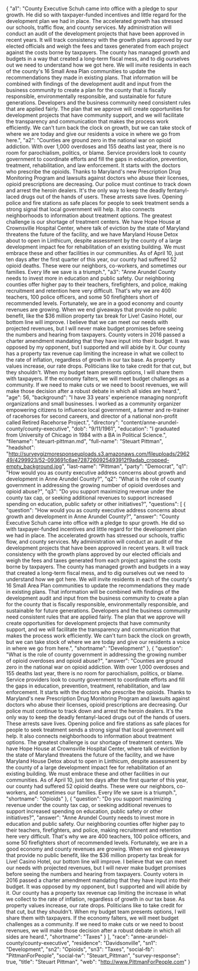 {
  "a1": "County Executive Schuh came into office with a pledge to spur growth. He did so with taxpayer-funded incentives and little regard for the development plan we had in place. The accelerated growth has stressed our schools, traffic flow, and county services. My administration will conduct an audit of the development projects that have been approved in recent years. It will track consistency with the growth plans approved by our elected officials and weigh the fees and taxes generated from each project against the costs borne by taxpayers. The county has managed growth and budgets in a way that created a long-term fiscal mess, and to dig ourselves out we need to understand how we got here. We will invite residents in each of the county's 16 Small Area Plan communities to update the recommendations they made in existing plans. That information will be combined with findings of the development audit and input from the business community to create a plan for the county that is fiscally responsible, environmentally responsible, and sustainable for future generations. Developers and the business community need consistent rules that are applied fairly. The plan that we approve will create opportunities for development projects that have community support, and we will facilitate the transparency and communication that makes the process work efficiently. We can't turn back the clock on growth, but we can take stock of where we are today and give our residents a voice in where we go from here.",
  "a2": "Counties are ground zero in the national war on opioid addiction. With over 1,000 overdoses and 155 deaths last year, there is no room for parochialism, politics, or blame. Service providers look to county government to coordinate efforts and fill the gaps in education, prevention, treatment, rehabilitation, and law enforcement. It starts with the doctors who prescribe the opioids. Thanks to Maryland's new Prescription Drug Monitoring Program and lawsuits against doctors who abuse their licenses, opioid prescriptions are decreasing. Our police must continue to track down and arrest the heroin dealers. It's the only way to keep the deadly fentanyl-laced drugs out of the hands of users. These arrests save lives. Opening police and fire stations as safe places for people to seek treatment sends a strong signal that local government will help. It also connects neighborhoods to information about treatment options. The greatest challenge is our shortage of treatment centers. We have Hope House at Crownsville Hospital Center, where talk of eviction by the state of Maryland threatens the future of the facility, and we have Maryland House Detox about to open in Linthicum, despite assessment by the county of a large development impact fee for rehabilitation of an existing building. We must embrace these and other facilities in our communities. As of April 10, just ten days after the first quarter of this year, our county had suffered 52 opioid deaths. These were our neighbors, co-workers, and sometimes our families. Every life we save is a triumph.",
  "a3": "Anne Arundel County needs to invest more in education and public safety. Our neighboring counties offer higher pay to their teachers, firefighters, and police, making recruitment and retention here very difficult. That's why we are 400 teachers, 100 police officers, and some 50 firefighters short of recommended levels. Fortunately, we are in a good economy and county revenues are growing. When we end giveaways that provide no public benefit, like the $36 million property tax break for Live! Casino Hotel, our bottom line will improve. I believe that we can meet our needs with projected revenues, but I will never make budget promises before seeing the numbers and hearing from taxpayers. County voters in 2016 passed a charter amendment mandating that they have input into their budget. It was opposed by my opponent, but I supported and will abide by it. Our county has a property tax revenue cap limiting the increase in what we collect to the rate of inflation, regardless of growth in our tax base. As property values increase, our rate drops. Politicians like to take credit for that cut, but they shouldn't. When my budget team presents options, I will share them with taxpayers. If the economy falters, we will meet budget challenges as a community. If we need to make cuts or we need to boost revenues, we will make those decision after a robust debate in which all sides are heard.",
  "age": 56,
  "background": "I have 33 years' experience managing nonprofit organizations and small businesses. I worked as a community organizer empowering citizens to influence local government, a farmer and re-trainer of racehorses for second careers, and director of a national non-profit called Retired Racehorse Project.",
  "directory": "content/anne-arundel-county/county-executive",
  "dob": "9/11/1961",
  "education": "I graduated from University of Chicago in 1984 with a BA in Political Science.",
  "filename": "steuart-pittman.md",
  "full-name": "Steuart Pittman",
  "headshot": "http://surveygizmoresponseuploads.s3.amazonaws.com/fileuploads/296249/4299923/52-093691c6ae7287260925493912f9adab_cropped-empty_background.jpg",
  "last-name": "Pittman",
  "party": "Democrat",
  "q1": "How would you as county executive address concerns about growth and development in Anne Arundel County?",
  "q2": "What is the role of county government in addressing the growing number of opioid overdoses and opioid abuse?",
  "q3": "Do you support maximizing revenue under the county tax cap, or seeking additional revenues to support increased spending on education, public safety or other initiatives?",
  "questions": [
    {
      "question": "How would you as county executive address concerns about growth and development in Anne Arundel County?",
      "answer": "County Executive Schuh came into office with a pledge to spur growth. He did so with taxpayer-funded incentives and little regard for the development plan we had in place. The accelerated growth has stressed our schools, traffic flow, and county services. My administration will conduct an audit of the development projects that have been approved in recent years. It will track consistency with the growth plans approved by our elected officials and weigh the fees and taxes generated from each project against the costs borne by taxpayers. The county has managed growth and budgets in a way that created a long-term fiscal mess, and to dig ourselves out we need to understand how we got here. We will invite residents in each of the county's 16 Small Area Plan communities to update the recommendations they made in existing plans. That information will be combined with findings of the development audit and input from the business community to create a plan for the county that is fiscally responsible, environmentally responsible, and sustainable for future generations. Developers and the business community need consistent rules that are applied fairly. The plan that we approve will create opportunities for development projects that have community support, and we will facilitate the transparency and communication that makes the process work efficiently. We can't turn back the clock on growth, but we can take stock of where we are today and give our residents a voice in where we go from here.",
      "shortname": "Development"
    },
    {
      "question": "What is the role of county government in addressing the growing number of opioid overdoses and opioid abuse?",
      "answer": "Counties are ground zero in the national war on opioid addiction. With over 1,000 overdoses and 155 deaths last year, there is no room for parochialism, politics, or blame. Service providers look to county government to coordinate efforts and fill the gaps in education, prevention, treatment, rehabilitation, and law enforcement. It starts with the doctors who prescribe the opioids. Thanks to Maryland's new Prescription Drug Monitoring Program and lawsuits against doctors who abuse their licenses, opioid prescriptions are decreasing. Our police must continue to track down and arrest the heroin dealers. It's the only way to keep the deadly fentanyl-laced drugs out of the hands of users. These arrests save lives. Opening police and fire stations as safe places for people to seek treatment sends a strong signal that local government will help. It also connects neighborhoods to information about treatment options. The greatest challenge is our shortage of treatment centers. We have Hope House at Crownsville Hospital Center, where talk of eviction by the state of Maryland threatens the future of the facility, and we have Maryland House Detox about to open in Linthicum, despite assessment by the county of a large development impact fee for rehabilitation of an existing building. We must embrace these and other facilities in our communities. As of April 10, just ten days after the first quarter of this year, our county had suffered 52 opioid deaths. These were our neighbors, co-workers, and sometimes our families. Every life we save is a triumph.",
      "shortname": "Opioids"
    },
    {
      "question": "Do you support maximizing revenue under the county tax cap, or seeking additional revenues to support increased spending on education, public safety or other initiatives?",
      "answer": "Anne Arundel County needs to invest more in education and public safety. Our neighboring counties offer higher pay to their teachers, firefighters, and police, making recruitment and retention here very difficult. That's why we are 400 teachers, 100 police officers, and some 50 firefighters short of recommended levels. Fortunately, we are in a good economy and county revenues are growing. When we end giveaways that provide no public benefit, like the $36 million property tax break for Live! Casino Hotel, our bottom line will improve. I believe that we can meet our needs with projected revenues, but I will never make budget promises before seeing the numbers and hearing from taxpayers. County voters in 2016 passed a charter amendment mandating that they have input into their budget. It was opposed by my opponent, but I supported and will abide by it. Our county has a property tax revenue cap limiting the increase in what we collect to the rate of inflation, regardless of growth in our tax base. As property values increase, our rate drops. Politicians like to take credit for that cut, but they shouldn't. When my budget team presents options, I will share them with taxpayers. If the economy falters, we will meet budget challenges as a community. If we need to make cuts or we need to boost revenues, we will make those decision after a robust debate in which all sides are heard.",
      "shortname": "Taxes"
    }
  ],
  "race": "anne-arundel-county/county-executive",
  "residence": "Davidsonville",
  "sn1": "Development",
  "sn2": "Opioids",
  "sn3": "Taxes",
  "social-fb": "PittmanForPeople",
  "social-tw": "Steuart_Pittman",
  "survey-response": true,
  "title": "Steuart Pittman",
  "web": "http://www.PittmanForPeople.com"
}
